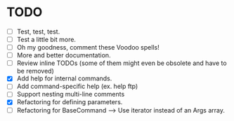 # TODO
* [ ] Test, test, test.
* [ ] Test a little bit more.
* [ ] Oh my goodness, comment these Voodoo spells!
* [ ] More and better documentation.
* [ ] Review inline TODOs (some of them might even be obsolete and have to be removed)
* [x] Add help for internal commands.
* [ ] Add command-specific help (ex. help ftp)
* [ ] Support nesting multi-line comments
* [x] Refactoring for defining parameters.
* [ ] Refactoring for BaseCommand --> Use iterator instead of an Args array.
